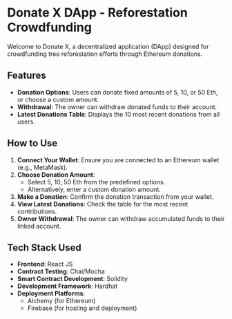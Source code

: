 # Donate X DApp - Reforestation Crowdfunding

Welcome to Donate X, a decentralized application (DApp) designed for crowdfunding tree reforestation efforts through Ethereum donations.

## Features

- **Donation Options**: Users can donate fixed amounts of 5, 10, or 50 Eth, or choose a custom amount.
- **Withdrawal**: The owner can withdraw donated funds to their account.
- **Latest Donations Table**: Displays the 10 most recent donations from all users.

## How to Use

1. **Connect Your Wallet**: Ensure you are connected to an Ethereum wallet (e.g., MetaMask).
2. **Choose Donation Amount**:
   - Select 5, 10, 50 Eth from the predefined options.
   - Alternatively, enter a custom donation amount.
3. **Make a Donation**: Confirm the donation transaction from your wallet.
4. **View Latest Donations**: Check the table for the most recent contributions.
5. **Owner Withdrawal**: The owner can withdraw accumulated funds to their linked account.

## Tech Stack Used

- **Frontend**: React JS
- **Contract Testing**: Chai/Mocha
- **Smart Contract Development**: Solidity
- **Development Framework**: Hardhat
- **Deployment Platforms**:
  - Alchemy (for Ethereum)
  - Firebase (for hosting and deployment)

  
